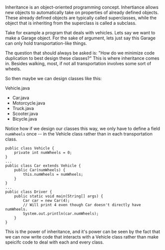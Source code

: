 Inheritance is an object-oriented programming concept. Inhertiance allows new objects to automatically take on properties of already defined objects. These already defined objects are typically called superclasses, while the object that is inheriting from the superclass is called a subclass.

Take for example a program that deals with vehicles. Lets say we want to make a Garage object. For the sake of argument, lets just say this Garage can only hold transportation-like things.

The question that should always be asked is: "How do we minimize code duplication to best design these classes?" This is where inheritance comes in. Besides walking, most, if not all transportation involves some sort of wheels.

So then maybe we can design classes like this:

Vehicle.java
 - Car.java
 - Motorcycle.java
 - Truck.java
 - Scooter.java
 - Bicycle.java

Notice how if we design our classes this way, we only have to define a field `numWheels` once -- in the Vehicle class rather than in each transportation class.

```
public class Vehicle {
    private int numWheels = 0;
}
...
public class Car extends Vehicle {
    public Car(numWheels) {
        this.numWheels = numWheels;
    }
}
...
public class Driver {
    public static void main(String[] args) {
        Car car = new Car(4);
        // Will print 4 even though Car doesn't directly have numWheels.
        System.out.println(car.numWheels);
    }
}
```
This is the power of inheritance, and it's power can be seen by the fact that we can now write code that interacts with a Vehicle class rather than make speicifc code to deal with each and every class.
